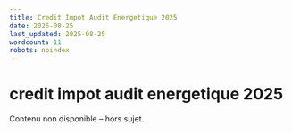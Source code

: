 ```yaml
---
title: Credit Impot Audit Energetique 2025
date: 2025-08-25
last_updated: 2025-08-25
wordcount: 11
robots: noindex
---
```


# credit impot audit energetique 2025

Contenu non disponible – hors sujet.